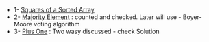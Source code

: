 
- 1- [Squares of a Sorted Array](https://leetcode.com/problems/squares-of-a-sorted-array/)
- 2- [Majority Element](https://leetcode.com/problems/majority-element/) : counted and checked. Later will use - Boyer-Moore voting algorithm
- 3- [Plus One](./LeetCode/Easy/1_Array/6_Plus_one.py) : Two wasy discussed - check Solution
